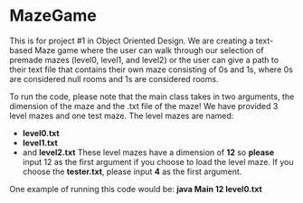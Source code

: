 # MazeGame
This is for project #1 in Object Oriented Design.
We are creating a text-based Maze game where the user can walk through our selection of premade mazes (level0, level1, and level2) or the user can give a path to their text file that contains their own maze consisting of 0s and 1s, where 0s are considered null rooms and 1s are considered rooms.

To run the code, please note that the main class takes in two arguments, the dimension of the maze and the .txt file of the maze! We have provided 3 level mazes and one test maze. 
The level mazes are named: 
+ **level0.txt**
+ **level1.txt**
+ and **level2.txt**
These level mazes have a dimension of **12** so **please** input 12 as the first argument if you choose to load the level maze. If you choose the **tester.txt**, please input **4** as the first argument.  

One example of running this code would be: **java Main 12 level0.txt**
